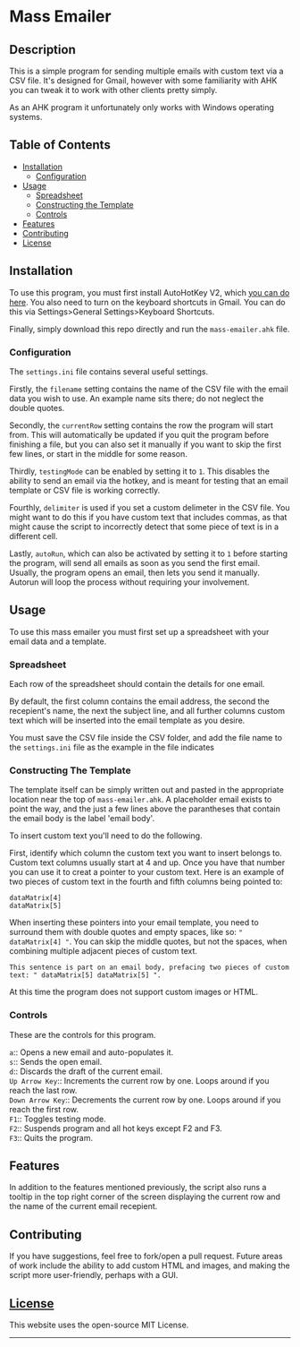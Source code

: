 # Mass Emailer

## Description 

This is a simple program for sending multiple emails with custom text via a CSV file. It's designed for Gmail, however with some familiarity with AHK you can tweak it to work with other clients pretty simply. 

As an AHK program it unfortunately only works with Windows operating systems.

## Table of Contents


* [Installation](#installation)
    * [Configuration](#configuration)
* [Usage](#usage)
    * [Spreadsheet](#spreadsheet)
    * [Constructing the Template](#constructing-the-template)
    * [Controls](#controls)
* [Features](#features)
* [Contributing](#contributing)
* [License](#license)


## Installation

To use this program, you must first install AutoHotKey V2, which [you can do here](https://www.autohotkey.com/v2/). You also need to turn on the keyboard shortcuts in Gmail. You can do this via Settings>General Settings>Keyboard Shortcuts.

Finally, simply download this repo directly and run the `mass-emailer.ahk` file.

### Configuration

The `settings.ini` file contains several useful settings. 

Firstly, the `filename` setting contains the name of the CSV file with the email data you wish to use. An example name sits there; do not neglect the double quotes.

Secondly, the `currentRow` setting contains the row the program will start from. This will automatically be updated if you quit the program before finishing a file, but you can also set it manually if you want to skip the first few lines, or start in the middle for some reason.

Thirdly, `testingMode` can be enabled by setting it to `1`. This disables the ability to send an email via the hotkey, and is meant for testing that an email template or CSV file is working correctly.

Fourthly, `delimiter` is used if you set a custom delimeter in the CSV file. You might want to do this if you have custom text that includes commas, as that might cause the script to incorrectly detect that some piece of text is in a different cell.

Lastly, `autoRun`, which can also be activated by setting it to `1` before starting the program, will send all emails as soon as you send the first email. Usually, the program opens an email, then lets you send it manually. Autorun will loop the process without requiring your involvement.

## Usage 

To use this mass emailer you must first set up a spreadsheet with your email data and a template. 

### Spreadsheet 

Each row of the spreadsheet should contain the details for one email.

By default, the first column contains the email address, the second the recepient's name, the next the subject line, and all further columns custom text which will be inserted into the email template as you desire.

You must save the CSV file inside the CSV folder, and add the file name to the `settings.ini` file as the example in the file indicates

### Constructing The Template 

The template itself can be simply written out and pasted in the appropriate location near the top of `mass-emailer.ahk`. A placeholder email exists to point the way, and the just a few lines above the parantheses that contain the email body is the label 'email body'.

To insert custom text you'll need to do the following. 

First, identify which column the custom text you want to insert belongs to. Custom text columns usually start at 4 and up. Once you have that number you can use it to creat a pointer to your custom text. Here is an example of two pieces of custom text in the fourth and fifth columns being pointed to:
```
dataMatrix[4]
dataMatrix[5]
```

When inserting these pointers into your email template, you need to surround them with double quotes and empty spaces, like so: `" dataMatrix[4] "`. You can skip the middle quotes, but not the spaces, when combining multiple adjacent pieces of custom text. 
```
This sentence is part on an email body, prefacing two pieces of custom text: " dataMatrix[5] dataMatrix[5] ". 
```
At this time the program does not support custom images or HTML. 


### Controls

These are the controls for this program.

`a`:: Opens a new email and auto-populates it.  
`s`:: Sends the open email.   
`d`:: Discards the draft of the current email.  
`Up Arrow Key`:: Increments the current row by one. Loops around if you reach the last row.  
`Down Arrow Key`:: Decrements the current row by one. Loops around if you reach the first row.   
`F1`:: Toggles testing mode.  
`F2`:: Suspends program and all hot keys except F2 and F3.    
`F3`:: Quits the program.  

## Features

In addition to the features mentioned previously, the script also runs a tooltip in the top right corner of the screen displaying the current row and the name of the current email recepient.

## Contributing

If you have suggestions, feel free to fork/open a pull request. Future areas of work include the ability to add custom HTML and images, and making the script more user-friendly, perhaps with a GUI.

## [License](./LICENSE)
This website uses the open-source MIT License.

--- 